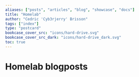 ```yaml
---
aliases: ["posts", "articles", "blog", "showcase", "docs"]
title: "Homelab"
author: "Cedric 'Cyb3rjerry' Brisson"
tags: ["index"]
type: "postcard"
bookcase_cover_src: "icons/hard-drive.svg"
bookcase_cover_src_dark: "icons/hard-drive_dark.svg"
toc: true
---
```


# Homelab blogposts

